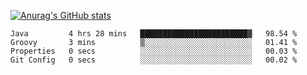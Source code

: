 [![Anurag's GitHub stats](https://github-readme-stats.vercel.app/api?username=sebasphere&count_private=true&theme=tokyonight)](https://github.com/anuraghazra/github-readme-stats)

<!--START_SECTION:waka-->

```text
Java         4 hrs 28 mins   ████████████████████████▓   98.54 %
Groovy       3 mins          ▒░░░░░░░░░░░░░░░░░░░░░░░░   01.41 %
Properties   0 secs          ░░░░░░░░░░░░░░░░░░░░░░░░░   00.03 %
Git Config   0 secs          ░░░░░░░░░░░░░░░░░░░░░░░░░   00.02 %
```

<!--END_SECTION:waka-->

